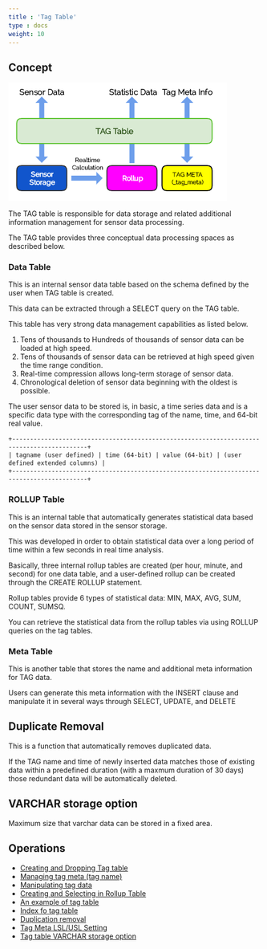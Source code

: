 ```yaml
---
title : 'Tag Table'
type : docs
weight: 10
---
```


## Concept

![tag](../tag.png)

The TAG table is responsible for data storage and related additional information management for sensor data processing.

The TAG table provides three conceptual data processing spaces as described below.

### Data Table

This is an internal sensor data table based on the schema defined by the user when TAG table is created.

This data can be extracted through a SELECT query on the TAG table.

This table has very strong data management capabilities as listed below.

1. Tens of thousands to Hundreds of thousands of sensor data can be loaded at high speed.
2. Tens of thousands of sensor data can be retrieved at high speed given the time range condition.
3. Real-time compression allows long-term storage of sensor data.
4. Chronological deletion of sensor data beginning with the oldest is possible.

The user sensor data to be stored is, in basic, a time series data and is a specific data type with the corresponding tag of the name, time, and 64-bit real value.

```
+-------------------------------------------------------------------------------------------+
| tagname (user defined) | time (64-bit) | value (64-bit) | (user defined extended columns) |
+-------------------------------------------------------------------------------------------+
```

### ROLLUP Table

This is an internal table that automatically generates statistical data based on the sensor data stored in the sensor storage.

This was developed in order to obtain statistical data over a long period of time within a few seconds in real time analysis.

Basically, three internal rollup tables are created (per hour, minute, and second) for one data table, and a user-defined rollup can be created through the CREATE ROLLUP statement. 

Rollup tables provide 6 types of statistical data: MIN, MAX, AVG, SUM, COUNT, SUMSQ.

You can retrieve the statistical data from the rollup tables via using ROLLUP queries on the tag tables.

### Meta Table

This is another table that stores the name and additional meta information for TAG data.

Users can generate this meta information with the INSERT clause and manipulate it in several ways through SELECT, UPDATE, and DELETE

## Duplicate Removal

This is a function that automatically removes duplicated data.

If the TAG name and time of newly inserted data matches those of existing data within a predefined duration (with a maxmum duration of 30 days) those redundant data will be automatically deleted.

## VARCHAR storage option
Maximum size that varchar data can be stored in a fixed area.

## Operations

* [Creating and Dropping Tag table](./create-drop)
* [Managing tag meta (tag name)](./tagmeta)
* [Manipulating tag data](./manipulate)
* [Creating and Selecting in Rollup Table](./rollup)
* [An example of tag table](./ex)
* [Index fo tag table](./tag-index)
* [Duplication removal](./duplication-removal)
* [Tag Meta LSL/USL Setting](./tagmeta-limit)
* [Tag table VARCHAR storage option](./varchar-fixed-length-max)
